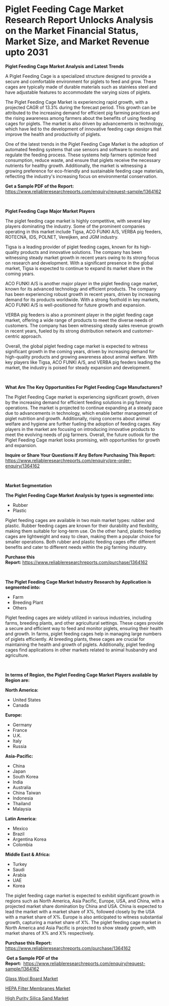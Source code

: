 <p><h1>Piglet Feeding Cage Market Research Report Unlocks Analysis on the Market Financial Status, Market Size, and Market Revenue upto 2031</h1></p><p><strong>Piglet Feeding Cage Market Analysis and Latest Trends</strong></p>
<p><p>A Piglet Feeding Cage is a specialized structure designed to provide a secure and comfortable environment for piglets to feed and grow. These cages are typically made of durable materials such as stainless steel and have adjustable features to accommodate the varying sizes of piglets.</p><p>The Piglet Feeding Cage Market is experiencing rapid growth, with a projected CAGR of 13.3% during the forecast period. This growth can be attributed to the increasing demand for efficient pig farming practices and the rising awareness among farmers about the benefits of using feeding cages for piglets. The market is also driven by advancements in technology, which have led to the development of innovative feeding cage designs that improve the health and productivity of piglets.</p><p>One of the latest trends in the Piglet Feeding Cage Market is the adoption of automated feeding systems that use sensors and software to monitor and regulate the feeding process. These systems help farmers optimize feed consumption, reduce waste, and ensure that piglets receive the necessary nutrients for healthy growth. Additionally, the market is witnessing a growing preference for eco-friendly and sustainable feeding cage materials, reflecting the industry's increasing focus on environmental conservation.</p></p>
<p><strong>Get a Sample PDF of the Report:&nbsp;</strong> <a href="https://www.reliableresearchreports.com/enquiry/request-sample/1364162">https://www.reliableresearchreports.com/enquiry/request-sample/1364162</a></p>
<p>&nbsp;</p>
<p><strong>Piglet Feeding Cage Major Market Players</strong></p>
<p><p>The piglet feeding cage market is highly competitive, with several key players dominating the industry. Some of the prominent companies operating in this market include Tigsa, ACO FUNKI A/S, VERBA pig feeders, ROTECNA, IDS, POLNET, Vereijken, and JGM industry.</p><p>Tigsa is a leading provider of piglet feeding cages, known for its high-quality products and innovative solutions. The company has been witnessing steady market growth in recent years owing to its strong focus on research and development. With a significant presence in the global market, Tigsa is expected to continue to expand its market share in the coming years.</p><p>ACO FUNKI A/S is another major player in the piglet feeding cage market, known for its advanced technology and efficient products. The company has been experiencing robust growth in recent years, driven by increasing demand for its products worldwide. With a strong foothold in key markets, ACO FUNKI A/S is well-positioned for future growth and expansion.</p><p>VERBA pig feeders is also a prominent player in the piglet feeding cage market, offering a wide range of products to meet the diverse needs of customers. The company has been witnessing steady sales revenue growth in recent years, fueled by its strong distribution network and customer-centric approach.</p><p>Overall, the global piglet feeding cage market is expected to witness significant growth in the coming years, driven by increasing demand for high-quality products and growing awareness about animal welfare. With key players like Tigsa, ACO FUNKI A/S, and VERBA pig feeders leading the market, the industry is poised for steady expansion and development.</p></p>
<p>&nbsp;</p>
<p><strong>What Are The Key Opportunities For Piglet Feeding Cage Manufacturers?</strong></p>
<p><p>The Piglet Feeding Cage market is experiencing significant growth, driven by the increasing demand for efficient feeding solutions in pig farming operations. The market is projected to continue expanding at a steady pace due to advancements in technology, which enable better management of piglet nutrition and growth. Additionally, rising concerns about animal welfare and hygiene are further fueling the adoption of feeding cages. Key players in the market are focusing on introducing innovative products to meet the evolving needs of pig farmers. Overall, the future outlook for the Piglet Feeding Cage market looks promising, with opportunities for growth and expansion.</p></p>
<p><strong>Inquire or Share Your Questions If Any Before Purchasing This Report:</strong> <a href="https://www.reliableresearchreports.com/enquiry/pre-order-enquiry/1364162">https://www.reliableresearchreports.com/enquiry/pre-order-enquiry/1364162</a></p>
<p>&nbsp;</p>
<p><strong>Market Segmentation</strong></p>
<p><strong>The Piglet Feeding Cage Market Analysis by types is segmented into:</strong></p>
<p><ul><li>Rubber</li><li>Plastic</li></ul></p>
<p><p>Piglet feeding cages are available in two main market types: rubber and plastic. Rubber feeding cages are known for their durability and flexibility, making them suitable for long-term use. On the other hand, plastic feeding cages are lightweight and easy to clean, making them a popular choice for smaller operations. Both rubber and plastic feeding cages offer different benefits and cater to different needs within the pig farming industry.</p></p>
<p><strong>Purchase this Report:&nbsp;</strong><a href="https://www.reliableresearchreports.com/purchase/1364162">https://www.reliableresearchreports.com/purchase/1364162</a></p>
<p>&nbsp;</p>
<p><strong>The Piglet Feeding Cage Market Industry Research by Application is segmented into:</strong></p>
<p><ul><li>Farm</li><li>Breeding Plant</li><li>Others</li></ul></p>
<p><p>Piglet feeding cages are widely utilized in various industries, including farms, breeding plants, and other agricultural settings. These cages provide a secure and efficient way to feed and monitor piglets, ensuring their health and growth. In farms, piglet feeding cages help in managing large numbers of piglets efficiently. At breeding plants, these cages are crucial for maintaining the health and growth of piglets. Additionally, piglet feeding cages find applications in other markets related to animal husbandry and agriculture.</p></p>
<p>&nbsp;</p>
<p><strong>In terms of Region, the Piglet Feeding Cage Market Players available by Region are:</strong></p>
<p>
    <p> <strong> North America: </strong>
        <ul>
            <li>United States</li>
            <li>Canada</li>
        </ul>
        </p> 
    <p> <strong> Europe: </strong>
        <ul>
            <li>Germany</li>
            <li>France</li>
            <li>U.K.</li>
            <li>Italy</li>
            <li>Russia</li>
        </ul>
        </p> 
    <p> <strong> Asia-Pacific: </strong>
        <ul>
            <li>China</li>
            <li>Japan</li>
            <li>South Korea</li>
            <li>India</li>
            <li>Australia</li>
            <li>China Taiwan</li>
            <li>Indonesia</li>
            <li>Thailand</li>
            <li>Malaysia</li>
        </ul>
        </p> 
    <p> <strong> Latin America: </strong>
        <ul>
            <li>Mexico</li>
            <li>Brazil</li>
            <li>Argentina Korea</li>
            <li>Colombia</li>
        </ul>
        </p> 
    <p> <strong> Middle East & Africa: </strong>
        <ul>
            <li>Turkey</li>
            <li>Saudi</li>
            <li>Arabia</li>
            <li>UAE</li>
            <li>Korea</li>
        </ul>
    </p>
    </p>
<p><p>The piglet feeding cage market is expected to exhibit significant growth in regions such as North America, Asia Pacific, Europe, USA, and China, with a projected market share domination by China and USA. China is expected to lead the market with a market share of X%, followed closely by the USA with a market share of X%. Europe is also anticipated to witness substantial growth, capturing a market share of X%. The piglet feeding cage market in North America and Asia Pacific is projected to show steady growth, with market shares of X% and X% respectively.</p></p>
<p><strong>Purchase this Report: </strong><a href="https://www.reliableresearchreports.com/purchase/1364162">https://www.reliableresearchreports.com/purchase/1364162</a></p>
<p>&nbsp;<strong>Get a Sample PDF of the Report:&nbsp;&nbsp;</strong><a href="https://www.reliableresearchreports.com/enquiry/request-sample/1364162">https://www.reliableresearchreports.com/enquiry/request-sample/1364162</a></p>
<p><strong></strong></p>
<p><p><a href="https://view.publitas.com/reportprime-1/glass-wool-board-market-analysis-and-market-size-global-industry-overview-market-segmentation-and-forecast-2024-to-2031/">Glass Wool Board Market</a></p><p><a href="https://view.publitas.com/reportprime-1/insights-into-hepa-filter-membranes-market-size-analysing-market-share-trends-and-growth-from-2024-to-2031/">HEPA Filter Membranes Market</a></p><p><a href="https://view.publitas.com/reportprime-1/high-purity-silica-sand-market-growth-market-trends-covid-19-impact-and-forecasts-for-period-from-2024-2031/">High Purity Silica Sand Market</a></p></p>